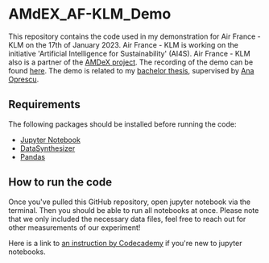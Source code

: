 # AMdEX_AF-KLM_Demo
This repository contains the code used in my demonstration for Air France - KLM on the 17th of January 2023.
Air France - KLM is working on the initiative 'Artificial Intelligence for Sustainability' (AI4S).
Air France - KLM also is a partner of the [AMDeX project](https://amdex.eu/).
The recording of the demo can be found [here]().
The demo is related to my [bachelor thesis](https://github.com/PepijndeReus/ThesisAI), supervised by [Ana Oprescu](https://www.uva.nl/profiel/o/p/a.m.oprescu/a.m.oprescu.html).

## Requirements
The following packages should be installed before running the code:
- [Jupyter Notebook](https://jupyter.org/install)
- [DataSynthesizer](https://pypi.org/project/DataSynthesizer/)
- [Pandas](https://pypi.org/project/pandas/)

## How to run the code
Once you've pulled this GitHub repository, open jupyter notebook via the terminal.
Then you should be able to run all notebooks at once. Please note that we only included the necessary data files, feel free to reach out for other measurements of our experiment!

Here is a link to [an instruction by Codecademy](https://www.codecademy.com/article/how-to-use-jupyter-notebooks) if you're new to jupyter notebooks.
